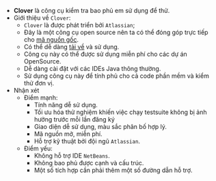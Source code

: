 - **Clover** là công cụ kiểm tra bao phủ em sử dụng để thử.
- Giới thiệu về ```Clover```:
  - `Clover` là được phát triển bởi `Atlassian`;
  - Đây là một công cụ open source nên ta có thể đóng góp trực tiếp cho [mã nguồn gốc](https://bitbucket.org/atlassian/clover/src/master/).
  - Có thể dễ dàng [tải về](http://www.atlassian.com/software/clover/) và sử dụng.
  - Công cụ này có thể được sử dụng miễn phí cho các dự án OpenSource.
  - Dễ dàng cài đặt với các IDEs Java thông thường.
  - Sử dụng công cụ này để tính phủ cho cả code phần mềm và kiểm thử đơn vị.
- Nhận xét
  - Điểm mạnh:
      - Tính năng dễ sử dụng.
      - Tối ưu hóa thử nghiệm khiến việc chạy testsuite không bị ảnh hưởng trước mỗi lần đăng ký
      - Giao diện dễ sử dụng, màu sắc phân bố hợp lý.
      - Mã nguồn mở, miễn phí.
      - Hỗ trợ kỹ thuật bởi đội ngũ `Atlassian`.
  - Điểm yếu:
      - Không hỗ trợ IDE `NetBeans`.
      - Không bao phủ được cạnh và cấu trúc.
      - Một số tích hợp cần phải thêm một số đường dẫn hỗ trợ.
      
      
  